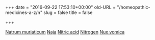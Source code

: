 +++
date = "2016-09-22 17:53:10+00:00"
old-URL = "/homeopathic-medicines-a-z/n"
slug = false
title = false

+++

[Natrum muriaticum](/how-we-can-help-you/medicine-a-z/nat-mur/)
[Naja](/how-we-can-help-you/medicine-a-z/naja-the-royal-cobra/)
[Nitric acid](/how-we-can-help-you/medicine-a-z/nitric-acid/)
[Nitrogen](/how-we-can-help-you/medicine-a-z/a-case-for-nitrogen/)
[Nux vomica](/how-we-can-help-you/medicine-a-z/over-the-top/)
